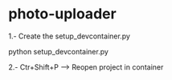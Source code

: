 # photo-uploader


1.- Create the setup_devcontainer.py

python setup_devcontainer.py

2.- Ctr+Shift+P --> Reopen project in container


